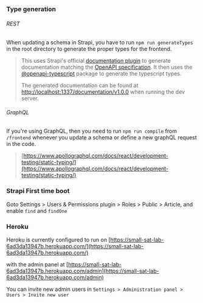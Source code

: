 ### Type generation

###### REST

When updating a schema in Strapi, you have to run `npm run generateTypes` in the root directory to generate the proper types for the frontend.

> This uses Strapi's official [documentation plugin](https://docs.strapi.io/dev-docs/plugins/documentation) to generate documentation matching the [OpenAPI specification](https://swagger.io/specification/). It then uses the [@openapi-typescript](https://www.npmjs.com/package/openapi-typescript) package to generate the typescript types.
>
> The generated documentation can be found at [http://localhost:1337/documentation/v1.0.0](http://localhost:1337/documentation/v1.0.0) when running the dev server.

###### GraphQL

If you're using GraphQL, then you need to run `npm run compile` from `/frontend` whenever you update a schema or define a new graphQL request in the code.

> [https://www.apollographql.com/docs/react/development-testing/static-typing/](https://www.apollographql.com/docs/react/development-testing/static-typing/)

### Strapi First time boot

Goto Settings > Users & Permissions plugin > Roles > Public > Article, and enable `find` and `findOne`

### Heroku

Heroku is currently configured to run on [https://small-sat-lab-6ad3da13947b.herokuapp.com/](https://small-sat-lab-6ad3da13947b.herokuapp.com/)

with the admin panel at [https://small-sat-lab-6ad3da13947b.herokuapp.com/admin](https://small-sat-lab-6ad3da13947b.herokuapp.com/admin)

You can invite new admin users in `Settings > Administration panel > Users > Invite new user`
